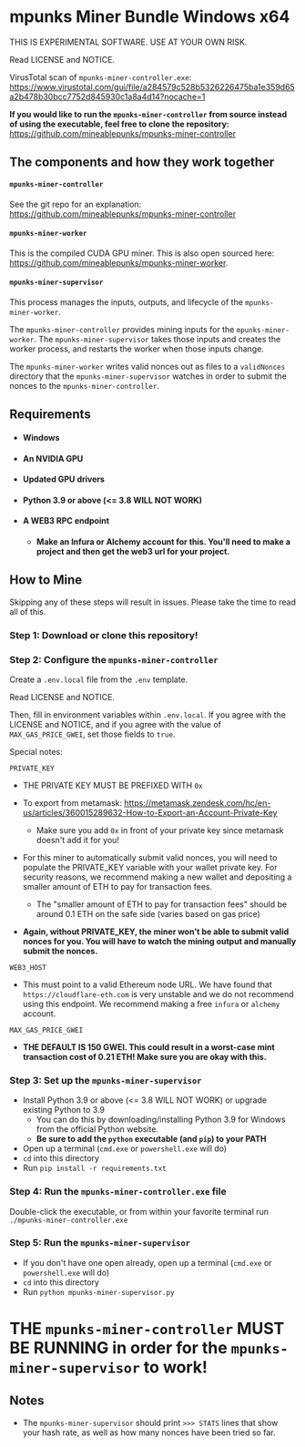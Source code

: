 # mpunks Miner Bundle Windows x64

THIS IS EXPERIMENTAL SOFTWARE. USE AT YOUR OWN RISK.

Read LICENSE and NOTICE.

VirusTotal scan of `mpunks-miner-controller.exe`: https://www.virustotal.com/gui/file/a284579c528b5326226475ba1e359d65a2b478b30bcc7752d845930c1a8a4d14?nocache=1

**If you would like to run the `mpunks-miner-controller` from source instead of using the executable, feel free to clone the repository:** https://github.com/mineablepunks/mpunks-miner-controller

## The components and how they work together

#### `mpunks-miner-controller`

See the git repo for an explanation: https://github.com/mineablepunks/mpunks-miner-controller

#### `mpunks-miner-worker`

This is the compiled CUDA GPU miner. This is also open sourced here: https://github.com/mineablepunks/mpunks-miner-worker.

#### `mpunks-miner-supervisor`

This process manages the inputs, outputs, and lifecycle of the `mpunks-miner-worker`.

The `mpunks-miner-controller` provides mining inputs for the `mpunks-miner-worker`. The `mpunks-miner-supervisor` takes those inputs and creates the worker process, and restarts the worker when those inputs change.

The `mpunks-miner-worker` writes valid nonces out as files to a `validNonces` directory that the `mpunks-miner-supervisor` watches in order to submit the nonces to the `mpunks-miner-controller`.

## Requirements

- #### Windows
- #### An NVIDIA GPU
- #### Updated GPU drivers
- #### Python 3.9 or above (<= 3.8 WILL NOT WORK)
- #### A WEB3 RPC endpoint
  - #### Make an Infura or Alchemy account for this. You'll need to make a project and then get the web3 url for your project.

## How to Mine

Skipping any of these steps will result in issues. Please take the time to read all of this.

### Step 1: Download or clone this repository!

### Step 2: Configure the `mpunks-miner-controller`

Create a `.env.local` file from the `.env` template.

Read LICENSE and NOTICE.

Then, fill in environment variables within `.env.local`. If you agree with the LICENSE and NOTICE, and if you agree with the value of `MAX_GAS_PRICE_GWEI`, set those fields to `true`.

Special notes:

`PRIVATE_KEY`

- THE PRIVATE KEY MUST BE PREFIXED WITH `0x`
- To export from metamask: https://metamask.zendesk.com/hc/en-us/articles/360015289632-How-to-Export-an-Account-Private-Key
  - Make sure you add `0x` in front of your private key since metamask doesn't add it for you!
- For this miner to automatically submit valid nonces, you will need to populate the PRIVATE_KEY variable with your wallet private key. For security reasons, we recommend making a new wallet and depositing a smaller amount of ETH to pay for transaction fees.

  - The "smaller amount of ETH to pay for transaction fees" should be around 0.1 ETH on the safe side (varies based on gas price)

- **Again, without PRIVATE_KEY, the miner won't be able to submit valid nonces for you. You will have to watch the mining output and manually submit the nonces.**

`WEB3_HOST`

- This must point to a valid Ethereum node URL. We have found that `https://cloudflare-eth.com` is very unstable and we do not recommend using this endpoint. We recommend making a free `infura` or `alchemy` account.

`MAX_GAS_PRICE_GWEI`

- **THE DEFAULT IS 150 GWEI. This could result in a worst-case mint transaction cost of 0.21 ETH! Make sure you are okay with this.**

### Step 3: Set up the `mpunks-miner-supervisor`

- Install Python 3.9 or above (<= 3.8 WILL NOT WORK) or upgrade existing Python to 3.9
  - You can do this by downloading/installing Python 3.9 for Windows from the official Python website.
  - **Be sure to add the `python` executable (and `pip`) to your PATH**
- Open up a terminal (`cmd.exe` or `powershell.exe` will do)
- `cd` into this directory
- Run `pip install -r requirements.txt`

### Step 4: Run the `mpunks-miner-controller.exe` file

Double-click the executable, or from within your favorite terminal run `./mpunks-miner-controller.exe`

### Step 5: Run the `mpunks-miner-supervisor`

- If you don't have one open already, open up a terminal (`cmd.exe` or `powershell.exe` will do)
- `cd` into this directory
- Run `python mpunks-miner-supervisor.py`

# THE `mpunks-miner-controller` MUST BE RUNNING in order for the `mpunks-miner-supervisor` to work!

## Notes

- The `mpunks-miner-supervisor` should print `>>> STATS` lines that show your hash rate, as well as how many nonces have been tried so far.
